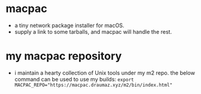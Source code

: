 # macpac
- a tiny network package installer for macOS.
- supply a link to some tarballs, and macpac will handle the rest.

# my macpac repository
- i maintain a hearty collection of Unix tools under my m2 repo. the below command can be used to use my builds:
```export MACPAC_REPO="https://macpac.draumaz.xyz/m2/bin/index.html"```
